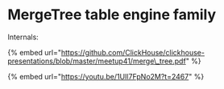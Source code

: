 # MergeTree table engine family

Internals:

{% embed url="https://github.com/ClickHouse/clickhouse-presentations/blob/master/meetup41/merge\_tree.pdf" %}

{% embed url="https://youtu.be/1UIl7FpNo2M?t=2467" %}



